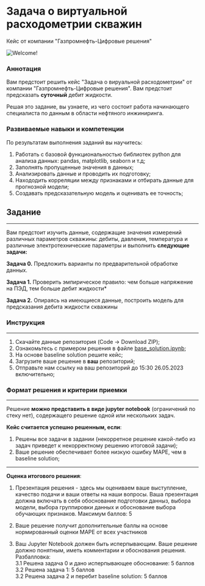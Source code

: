 # Задача о виртуальной расходометрии скважин

Кейс от компании "Газпромнефть-Цифровые решения"

![Welcome!](https://github.com/gpncr-repos/ESP_VFM/blob/main/docs/Welcome.png?raw=true)


### Аннотация

Вам предстоит решить кейс "Задача о вируальной расходометрии" от компании
"Газпромнефть-Цифровые решения". Вам предстоит предсказать __суточный__ дебит жидкости.

Решая это задание, вы узнаете, из чего состоит работа
начинающего специалиста по данным в области нефтяного инжиниринга.

### Развиваемые навыки и компетенции

По результатам выполнения заданий вы научитесь:
1. Работать с базовой функциональностью библиотек python для анализа данных: pandas, matplotlib, seaborn и т.д;
2. Заполнять пропущенные значения в данных;
3. Анализировать данные и проводить их подготовку;
4. Находодить корреляции между признаками и отбирать данные для прогнозной модели;
5. Создавать предсказательную модель и оценивать ее точность;

## Задание

---

Вам предстоит изучить данные, содержащие значения измерений различных параметров скважины: дебиты, давления, температура и различные электротехнические параметры и выполнить __следующие задачи:__

__Задача 0.__ Предложить варианты по предварительной обработке данных.

__Задача 1.__ Проверить эмпирическое правило: чем больше напряжение на ПЭД, тем больше дебит жидкости*

__Задача 2.__ Опираясь на имеющиеся данные, построить модель для предсказания дебита жидкости скважины

### Инструкция

---
1. Скачайте данные репозитория (Code -> Download ZIP);
2. Ознакомьтесь с примером решения в файле [base_solution.ipynb](base_solution.ipynb);
3. На основе baseline solution решите кейс;
4. Загрузите ваше решение в __ваш__ репозиторий;
5. Отправьте нам ссылку на ваш репозиторий до 15:30 26.05.2023 включительно;

### Формат решения и критерии приемки

---
Решение __можно представить в виде jupyter notebook__ (ограничений по стеку нет), содержащего решение одной или нескольких задач.

__Кейс считается успешно решенным, если__: 
1. Решены все задачи в задании (некорретное решение какой-либо из задач приведет к некорректному решению итоговой задачи);
2. Ваше решение обеспечивает более низкую ошибку MAPE, чем в baseline solution;

---
__Оценка итогового решения__:

1. Презентация решения - здесь мы оцениваем ваше выступление, качество подачи и ваши ответы на наши вопросы. Ваша презентация
должна включать в себя обоснование подготовки данныз, выбора модели, выбора группировки данных и обоснование выбора обучающих признаков.
Максимум баллов: 5

2. Ваше решение получит дополнительные баллы на основе нормированный оценки MAPE от всех участников

3. Ваш Jupyter Notebook должен быть исперпывающим. Ваше решение должно понятным, иметь комментарии и обоснования решения.     
Разбалловка:  
3.1 Решена задача 0 и дано исперпывающее обоснование: 5 баллов  
3.2 Решена задача 1: 5 баллов  
3.2 Решена задача 2 и перебит baseline solution: 5 баллов  
